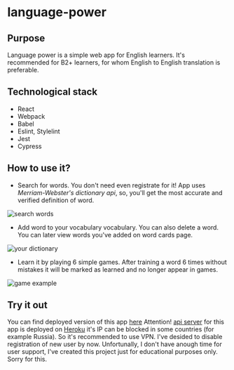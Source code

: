 # language-power

## Purpose

Language power is a simple web app for English learners. It's recommended for B2+ learners, for whom English to English translation is preferable.

## Technological stack

* React
* Webpack
* Babel
* Eslint, Stylelint
* Jest
* Cypress

## How to use it?

* Search for words. You don't need even registrate for it! App uses *Merriam-Webster's dictionary api*, so, you'll get the most accurate and verified definition of word.

![search words](https://s111vla.storage.yandex.net/rdisk/f053d4890e284fffd04e10999c492e5d173b4205d14918740e353185f977851a/5f1f1245/t8N_zNhj42fk-cQBwQUA4CnCpKcZh0pXPdBKripG-vboWjxbwxYbtGquoPePyXNodysdS_3BAkJ4TE7S8idMaQ==?uid=214238519&filename=search.png&disposition=inline&hash=&limit=0&content_type=image%2Fpng&tknv=v2&owner_uid=214238519&etag=f3eef23815e88468a19c0809549cac8d&fsize=21247&hid=00f3e1a7425baa1c7a93aa3ec9217c20&media_type=image&rtoken=vs495Qw2taG8&force_default=yes&ycrid=na-65d0f8768a2c4dda0211d4a7cd77a009-downloader11f&ts=5ab6fdc855b40&s=6314a657cb4afeae89eb113a2843d6ff851aa3c3ac88fb6d9aac2c0231d617fc&pb=U2FsdGVkX198bzVDzd-yn1pI38Md53_RITdDOj2FMkXzIKPXe_x2nLRHlp6H8-gMrnaIZlijkviiVGXNt1KrtULbSkgI48ppRF2-8Pbn1jk)

* Add word to your vocabulary vocabulary. You can also delete a word. You can later view words you've added on word cards page.

![your dictionary](https://s290vla.storage.yandex.net/rdisk/daf1e084adf86ee8585967c60de997ac50a6d7ebc2dc67bf754c133dfaa30457/5f1f11ec/t8N_zNhj42fk-cQBwQUA4GE_w0-Vc1SFKm2ATfXevC4vLr9B609WdpY9IGE32xykQVjxT_vWRsqqcSl-VqQGrA==?uid=214238519&filename=word+cards.png&disposition=inline&hash=&limit=0&content_type=image%2Fpng&tknv=v2&owner_uid=214238519&fsize=22766&media_type=image&etag=16ea2f0fc590cd160d4b9a344e95eca4&hid=5065a805dc507c8184c5a00b3e10b260&rtoken=g1yE6HtztV6a&force_default=yes&ycrid=na-8cc35616487d1ce3f863fc2735db17bc-downloader11f&ts=5ab6fd7375300&s=87f49e2f90026442f3cbef397d30ee01c1b5898aefd93ed6ea8cded6eb522f6d&pb=U2FsdGVkX1_w3FolIi77ccnatvFYrQhacozDD__fzxp91WuTnLo9g3DxvAGPuS3OV0-eDrbZyFPKTu9TuUAPtIzJTUBgUAw9_XWaw_-o_WE)

* Learn it by playing 6 simple games. After training a word 6 times without mistakes it will be marked as learned and no longer appear in games. 

![game example](https://s111vla.storage.yandex.net/rdisk/f053d4890e284fffd04e10999c492e5d173b4205d14918740e353185f977851a/5f1f1245/t8N_zNhj42fk-cQBwQUA4CnCpKcZh0pXPdBKripG-vboWjxbwxYbtGquoPePyXNodysdS_3BAkJ4TE7S8idMaQ==?uid=214238519&filename=search.png&disposition=inline&hash=&limit=0&content_type=image%2Fpng&tknv=v2&owner_uid=214238519&etag=f3eef23815e88468a19c0809549cac8d&fsize=21247&hid=00f3e1a7425baa1c7a93aa3ec9217c20&media_type=image&rtoken=vs495Qw2taG8&force_default=yes&ycrid=na-65d0f8768a2c4dda0211d4a7cd77a009-downloader11f&ts=5ab6fdc855b40&s=6314a657cb4afeae89eb113a2843d6ff851aa3c3ac88fb6d9aac2c0231d617fc&pb=U2FsdGVkX198bzVDzd-yn1pI38Md53_RITdDOj2FMkXzIKPXe_x2nLRHlp6H8-gMrnaIZlijkviiVGXNt1KrtULbSkgI48ppRF2-8Pbn1jk)

## Try it out
You can find deployed version of this app [here](https://language-power.web.app/) 
Attention! [api server](https://github.com/marusyaganza/language-power-backend) for this app is deployed on [Heroku](https://www.heroku.com/) it's IP can be blocked in some countries (for example Russia). So it's recommended to use VPN.
I've desided to disable registration of new user by now. Unfortunally, I don't have anough time for user support, I've created this project just for educational purposes only. Sorry for this.